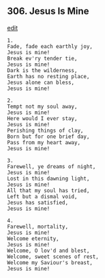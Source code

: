 
## 306.  Jesus Is Mine
[edit](https://docs.google.com/document/d/1TEOBDfbpvnZBWa4Pjr6Thg0my%2DKM8g7z/edit?mode=html)



    1.
    Fade, fade each earthly joy,
    Jesus is mine!
    Break ev'ry tender tie,
    Jesus is mine!
    Dark is the wilderness,
    Earth has no resting place,
    Jesus alone can bless,
    Jesus is mine!

    2.
    Tempt not my soul away,
    Jesus is mine! 
    Here would I ever stay,
    Jesus is mine!
    Perishing things of clay,
    Born but for one brief day,
    Pass from my heart away,
    Jesus is mine!

    3.
    Farewell, ye dreams of night,
    Jesus is mine!
    Lost in this dawning light,
    Jesus is mine!
    All that my soul has tried,
    Left but a dismal void,
    Jesus has satisfied,
    Jesus is mine!

    4.
    Farewell, mortality,
    Jesus is mine!
    Welcome eternity,
    Jesus is mine!
    Welcome, O lov'd and blest,
    Welcome, sweet scenes of rest,
    Welcome my Saviour's breast,
    Jesus is mine!
